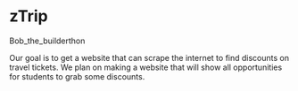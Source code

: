 # zTrip
Bob_the_builderthon

Our goal is to get a website that can scrape the internet to find discounts on travel tickets. We plan on making a website that will show all opportunities for students to grab some discounts.
